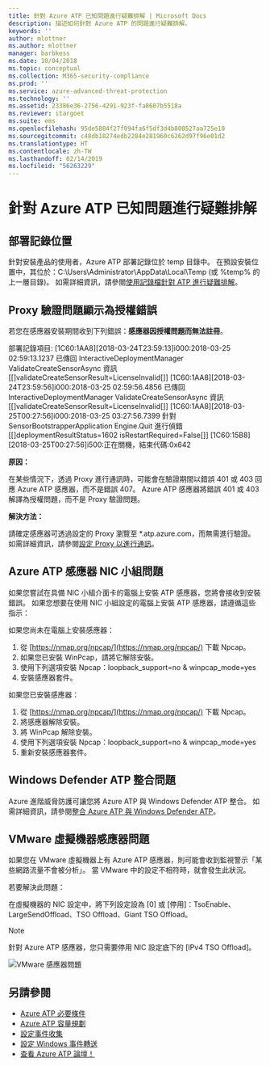 ```yaml
---
title: 針對 Azure ATP 已知問題進行疑難排解 | Microsoft Docs
description: 描述如何針對 Azure ATP 的問題進行疑難排解。
keywords: ''
author: mlottner
ms.author: mlottner
manager: barbkess
ms.date: 10/04/2018
ms.topic: conceptual
ms.collection: M365-security-compliance
ms.prod: ''
ms.service: azure-advanced-threat-protection
ms.technology: ''
ms.assetid: 23386e36-2756-4291-923f-fa8607b5518a
ms.reviewer: itargoet
ms.suite: ems
ms.openlocfilehash: 95de5884f27f094fa6f5df3d4b800527aa725e10
ms.sourcegitcommit: c48db18274edb2284e281960c6262d97f96e01d2
ms.translationtype: HT
ms.contentlocale: zh-TW
ms.lasthandoff: 02/14/2019
ms.locfileid: "56263229"
---
```

# <a name="troubleshooting-azure-atp-known-issues"></a>針對 Azure ATP 已知問題進行疑難排解 


## <a name="deployment-log-location"></a>部署記錄位置
 
針對安裝產品的使用者，Azure ATP 部署記錄位於 temp 目錄中。 在預設安裝位置中，其位於：C:\Users\Administrator\AppData\Local\Temp (或 %temp% 的上一層目錄)。 如需詳細資訊，請參閱[使用記錄檔針對 ATP 進行疑難排解](troubleshooting-atp-using-logs.md)。

## <a name="proxy-authentication-problem-presents-as-a-licensing-error"></a>Proxy 驗證問題顯示為授權錯誤

若您在感應器安裝期間收到下列錯誤：**感應器因授權問題而無法註冊**。

部署記錄項目: [1C60:1AA8][2018-03-24T23:59:13]i000:2018-03-25 02:59:13.1237 已傳回 InteractiveDeploymentManager ValidateCreateSensorAsync 資訊 [\[]validateCreateSensorResult=LicenseInvalid[\]] [1C60:1AA8][2018-03-24T23:59:56]i000:2018-03-25 02:59:56.4856 已傳回 InteractiveDeploymentManager ValidateCreateSensorAsync 資訊 [\[]validateCreateSensorResult=LicenseInvalid[\]] [1C60:1AA8][2018-03-25T00:27:56]i000:2018-03-25 03:27:56.7399 針對 SensorBootstrapperApplication Engine.Quit 進行偵錯 [\[]deploymentResultStatus=1602 isRestartRequired=False[\]] [1C60:15B8][2018-03-25T00:27:56]i500:正在關機，結束代碼:0x642


**原因：**

在某些情況下，透過 Proxy 進行通訊時，可能會在驗證期間以錯誤 401 或 403 回應 Azure ATP 感應器，而不是錯誤 407。 Azure ATP 感應器將錯誤 401 或 403 解譯為授權問題，而不是 Proxy 驗證問題。 

**解決方法：**

請確定感應器可透過設定的 Proxy 瀏覽至 *.atp.azure.com，而無需進行驗證。 如需詳細資訊，請參閱[設定 Proxy 以進行通訊](configure-proxy.md)。




## Azure ATP 感應器 NIC 小組問題 <a name="nic-teaming"></a>

如果您嘗試在具備 NIC 小組介面卡的電腦上安裝 ATP 感應器，您將會接收到安裝錯誤。 如果您想要在使用 NIC 小組設定的電腦上安裝 ATP 感應器，請遵循這些指示：

如果您尚未在電腦上安裝感應器：

1.  從 [https://nmap.org/npcap/](https://nmap.org/npcap/) 下載 Npcap。
2.  如果您已安裝 WinPcap，請將它解除安裝。
3.  使用下列選項安裝 Npcap：loopback_support=no & winpcap_mode=yes
4.  安裝感應器套件。

如果您已安裝感應器：

1.  從 [https://nmap.org/npcap/](https://nmap.org/npcap/) 下載 Npcap。
2.  將感應器解除安裝。
3.  將 WinPcap 解除安裝。
4.  使用下列選項安裝 Npcap：loopback_support=no & winpcap_mode=yes
5.  重新安裝感應器套件。

## <a name="windows-defender-atp-integration-issue"></a>Windows Defender ATP 整合問題

Azure 進階威脅防護可讓您將 Azure ATP 與 Windows Defender ATP 整合。 如需詳細資訊，請參閱[整合 Azure ATP 與 Windows Defender ATP](integrate-wd-atp.md)。 

## <a name="vmware-virtual-machine-sensor-issue"></a>VMware 虛擬機器感應器問題

如果您在 VMware 虛擬機器上有 Azure ATP 感應器，則可能會收到監視警示「某些網路流量不會被分析」。 當 VMware 中的設定不相符時，就會發生此狀況。

若要解決此問題：

在虛擬機器的 NIC 設定中，將下列設定設為 [0] 或 [停用]：TsoEnable、LargeSendOffload、TSO Offload、Giant TSO Offload。
> [!NOTE]
> 針對 Azure ATP 感應器，您只需要停用 NIC 設定底下的 [IPv4 TSO Offload]。

 ![VMware 感應器問題](./media/vm-sensor-issue.png)

## <a name="see-also"></a>另請參閱
- [Azure ATP 必要條件](atp-prerequisites.md)
- [Azure ATP 容量規劃](atp-capacity-planning.md)
- [設定事件收集](configure-event-collection.md)
- [設定 Windows 事件轉送](configure-event-forwarding.md)
- [查看 Azure ATP 論壇！](https://aka.ms/azureatpcommunity)
